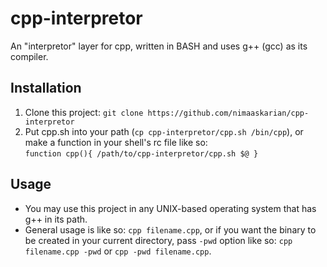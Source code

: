 # cpp-interpretor
An "interpretor" layer for cpp, written in BASH and uses g++ (gcc) as its compiler.  

## Installation
1. Clone this project: `git clone https://github.com/nimaaskarian/cpp-interpretor`  
2. Put cpp.sh into your path (`cp cpp-interpretor/cpp.sh /bin/cpp`), or make a function in your shell's rc file like so:  
`function cpp(){
    /path/to/cpp-interpretor/cpp.sh $@
}`

## Usage
- You may use this project in any UNIX-based operating system that has g++ in its path.  
- General usage is like so: `cpp filename.cpp`, or if you want the binary to be created in your current directory, pass `-pwd` option like so: `cpp filename.cpp -pwd` or `cpp -pwd filename.cpp`.
